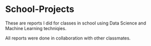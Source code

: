# School-Projects
These are reports I did for classes in school using Data Science and Machine Learning techniqies.

All reports were done in collaboration with other classmates.


